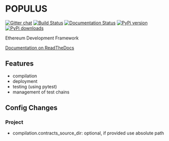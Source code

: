 # POPULUS

[![Gitter chat](https://badges.gitter.im/pipermerriam/populus.png)](https://gitter.im/pipermerriam/populus "Gitter chat")
[![Build Status](https://travis-ci.org/pipermerriam/populus.png)](https://travis-ci.org/pipermerriam/populus)
[![Documentation Status](https://readthedocs.org/projects/populus/badge/?version=latest)](https://readthedocs.org/projects/populus/?badge=latest)
[![PyPi version](https://pypip.in/v/populus/badge.png)](https://pypi.python.org/pypi/populus)
[![PyPi downloads](https://pypip.in/d/populus/badge.png)](https://pypi.python.org/pypi/populus)


Ethereum Development Framework


[Documentation on ReadTheDocs](http://populus.readthedocs.org/en/latest/)


## Features

- compilation
- deployment
- testing (using pytest)
- management of test chains

## Config Changes


### Project
- compilation.contracts_source_dir: optional, if provided use absolute path
